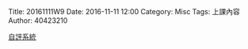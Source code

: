 Title: 20161111W9
Date: 2016-11-11 12:00
Category: Misc
Tags: 上課內容
Author: 40423210

<p><a href="https://ethercalc.org/sde741ot61o4">自評系統</a></p>
